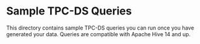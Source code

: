 Sample TPC-DS Queries
=====================

This directory contains sample TPC-DS queries you can run once you have generated your data. Queries are compatible with Apache Hive 14 and up.
